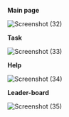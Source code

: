 **Main page**

![Screenshot (32)](https://user-images.githubusercontent.com/88277850/201351636-945878e2-d615-4990-b2f6-561e28a61186.png)

**Task**

![Screenshot (33)](https://user-images.githubusercontent.com/88277850/201351704-77c59497-418f-47d5-b712-64ef64ae36f3.png)

**Help**

![Screenshot (34)](https://user-images.githubusercontent.com/88277850/201351782-d3e8cec9-30ec-41b5-9c42-f7d2a2988d0b.png)

**Leader-board**

![Screenshot (35)](https://user-images.githubusercontent.com/88277850/201351854-25b096b5-efc3-4f72-814a-06a3c4c202ea.png)
